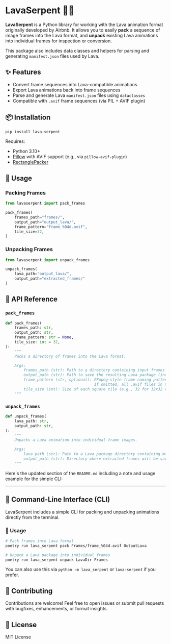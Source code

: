 # LavaSerpent 🐍🔥

**LavaSerpent** is a Python library for working with the Lava animation format originally developed by Airbnb. It allows you to easily **pack** a sequence of image frames into the Lava format, and **unpack** existing Lava animations into individual frames for inspection or conversion.

This package also includes data classes and helpers for parsing and generating `manifest.json` files used by Lava.

## ✨ Features

- Convert frame sequences into Lava-compatible animations
- Export Lava animations back into frame sequences
- Parse and generate Lava `manifest.json` files using `dataclasses`
- Compatible with `.avif` frame sequences (via PIL + AVIF plugin)

## 📦 Installation

```bash
pip install lava-serpent
```

Requires:

- Python 3.10+
- [Pillow](https://python-pillow.org/) with AVIF support (e.g., via `pillow-avif-plugin`)
- [RectanglePacker](https://rectangle-packer.readthedocs.io)

## 🚀 Usage

### Packing Frames

```python
from lavaserpent import pack_frames

pack_frames(
    frames_path="frames/",
    output_path="output_lava/",
    frame_pattern="frame_%04d.avif",
    tile_size=32,
)
```

### Unpacking Frames

```python
from lavaserpent import unpack_frames

unpack_frames(
    lava_path="output_lava/",
    output_path="extracted_frames/"
)
```

## 🧾 API Reference

### `pack_frames`

```python
def pack_frames(
    frames_path: str,
    output_path: str,
    frame_pattern: str = None,
    tile_size: int = 32,
):
    """
    Packs a directory of frames into the Lava format.

    Args:
        frames_path (str): Path to a directory containing input frames (e.g., AVIF images).
        output_path (str): Path to save the resulting Lava package (includes manifest + images).
        frame_pattern (str, optional): FFmpeg-style frame naming pattern (e.g., "frame_%04d.avif").
                                       If omitted, all .avif files in the directory will be used.
        tile_size (int): Size of each square tile (e.g., 32 for 32x32 tiles).
    """
```

### `unpack_frames`

```python
def unpack_frames(
    lava_path: str,
    output_path: str,
):
    """
    Unpacks a Lava animation into individual frame images.

    Args:
        lava_path (str): Path to a Lava package directory containing manifest and images.
        output_path (str): Directory where extracted frames will be saved.
    """
```

Here's the updated section of the `README.md` including a note and usage example for the simple CLI:

---

## 🧰 Command-Line Interface (CLI)

LavaSerpent includes a simple CLI for packing and unpacking animations directly from the terminal.

### 🔧 Usage

```bash
# Pack frames into Lava format
poetry run lava_serpent pack Frames/frame_%04d.avif OutputLava

# Unpack a Lava package into individual frames
poetry run lava_serpent unpack LavaDir Frames
```

You can also use this via `python -m lava_serpent` or `lava-serpent` if you prefer.

## 👋 Contributing

Contributions are welcome! Feel free to open issues or submit pull requests with bugfixes, enhancements, or format insights.

## 📜 License

MIT License
